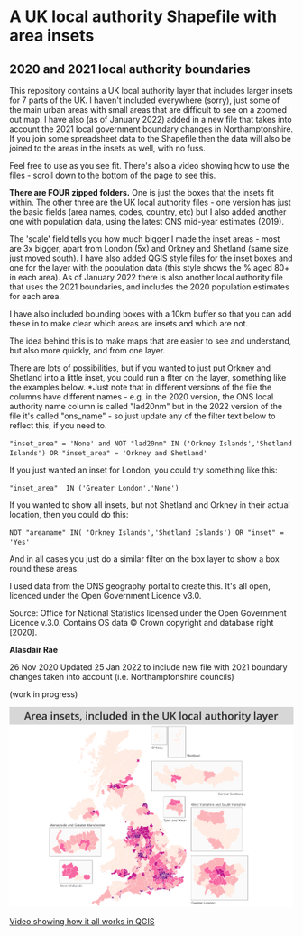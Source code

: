 # A UK local authority Shapefile with area insets 
## 2020 and 2021 local authority boundaries
This repository contains a UK local authority layer that includes larger insets for 7 parts of the UK. I haven't included everywhere (sorry), just some of the main urban areas with small areas that are difficult to see on a zoomed out map. I have also (as of January 2022) added in a new file that takes into account the 2021 local government boundary changes in Northamptonshire. If you join some spreadsheet data to the Shapefile then the data will also be joined to the areas in the insets as well, with no fuss.

Feel free to use as you see fit. There's also a video showing how to use the files - scroll down to the bottom of the page to see this.

**There are FOUR zipped folders.** One is just the boxes that the insets fit within. The other three are the UK local authority files - one version has just the basic fields (area names, codes, country, etc) but I also added another one with population data, using the latest ONS mid-year estimates (2019). 

The 'scale' field tells you how much bigger I made the inset areas - most are 3x bigger, apart from London (5x) and Orkney and Shetland (same size, just moved south). I have also added QGIS style files for the inset boxes and one for the layer with the population data (this style shows the % aged 80+ in each area). As of January 2022 there is also another local authority file that uses the 2021 boundaries, and includes the 2020 population estimates for each area.

I have also included bounding boxes with a 10km buffer so that you can add these in to make clear which areas are insets and which are not.

The idea behind this is to make maps that are easier to see and understand, but also more quickly, and from one layer. 

There are lots of possibilities, but if you wanted to just put Orkney and Shetland into a little inset, you could run a flter on the layer, something like the examples below. *Just note that in different versions of the file the columns have different names - e.g. in the 2020 version, the ONS local authority name column is called "lad20nm" but in the 2022 version of the file it's called "ons_name" - so just update any of the filter text below to reflect this, if you need to.

`"inset_area" = 'None' and NOT "lad20nm" IN ('Orkney Islands','Shetland Islands') OR "inset_area" = 'Orkney and Shetland'`

If you just wanted an inset for London, you could try something like this:

`"inset_area"  IN ('Greater London','None')`

If you wanted to show all insets, but not Shetland and Orkney in their actual location, then you could do this:

`NOT "areaname" IN( 'Orkney Islands','Shetland Islands') OR "inset" = 'Yes'`

And in all cases you just do a similar filter on the box layer to show a box round these areas.

I used data from the ONS geography portal to create this. It's all open, licenced under the Open Government Licence v3.0. 

Source: Office for National Statistics licensed under the Open Government Licence v.3.0. Contains OS data © Crown copyright and database right [2020].

**Alasdair Rae**

26 Nov 2020
Updated 25 Jan 2022 to include new file with 2021 boundary changes taken into account (i.e. Northamptonshire councils)

(work in progress)


![Example map](insets_example_2.png)

[Video showing how it all works in QGIS](https://twitter.com/undertheraedar/status/1332034822697611270)


